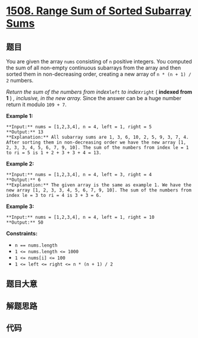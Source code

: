 # [1508. Range Sum of Sorted Subarray Sums](https://leetcode.com/problems/range-sum-of-sorted-subarray-sums)

## 题目

You are given the array `nums` consisting of `n` positive integers. You
computed the sum of all non-empty continuous subarrays from the array and then
sorted them in non-decreasing order, creating a new array of `n * (n + 1) / 2`
numbers.

_Return the sum of the numbers from index_`left` _to index_`right` ( **indexed
from 1** ) _, inclusive, in the new array._ Since the answer can be a huge
number return it modulo `109 + 7`.



**Example 1:**

    
    
    **Input:** nums = [1,2,3,4], n = 4, left = 1, right = 5
    **Output:** 13 
    **Explanation:** All subarray sums are 1, 3, 6, 10, 2, 5, 9, 3, 7, 4. After sorting them in non-decreasing order we have the new array [1, 2, 3, 3, 4, 5, 6, 7, 9, 10]. The sum of the numbers from index le = 1 to ri = 5 is 1 + 2 + 3 + 3 + 4 = 13. 
    

**Example 2:**

    
    
    **Input:** nums = [1,2,3,4], n = 4, left = 3, right = 4
    **Output:** 6
    **Explanation:** The given array is the same as example 1. We have the new array [1, 2, 3, 3, 4, 5, 6, 7, 9, 10]. The sum of the numbers from index le = 3 to ri = 4 is 3 + 3 = 6.
    

**Example 3:**

    
    
    **Input:** nums = [1,2,3,4], n = 4, left = 1, right = 10
    **Output:** 50
    



**Constraints:**

  * `n == nums.length`
  * `1 <= nums.length <= 1000`
  * `1 <= nums[i] <= 100`
  * `1 <= left <= right <= n * (n + 1) / 2`


## 题目大意

## 解题思路

## 代码

```javascript

```
